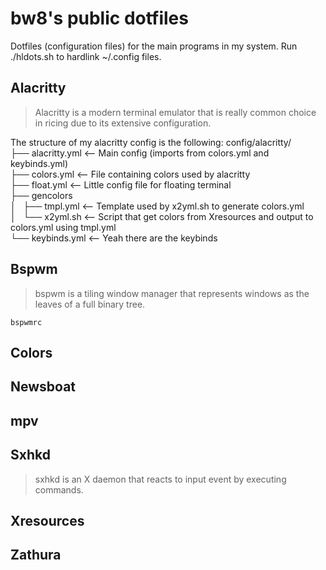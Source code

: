 # bw8's public dotfiles
Dotfiles (configuration files) for the main programs in my system.
Run ./hldots.sh to hardlink ~/.config files.
## Alacritty
> Alacritty is a modern terminal emulator that is really common choice in ricing due to its extensive configuration.

The structure of my alacritty config is the following:
config/alacritty/  
├── alacritty.yml   <-- Main config (imports from colors.yml and keybinds.yml)  
├── colors.yml      <-- File containing colors used by alacritty  
├── float.yml       <-- Little config file for floating terminal  
├── gencolors  
│   ├── tmpl.yml    <-- Template used by x2yml.sh to generate colors.yml  
│   └── x2yml.sh    <-- Script that get colors from Xresources and output to colors.yml using tmpl.yml  
└── keybinds.yml    <-- Yeah there are the keybinds  

## Bspwm
> bspwm is a tiling window manager that represents windows as the leaves of a full binary tree.

    bspwmrc
## Colors
## Newsboat
## mpv
## Sxhkd
> sxhkd is an X daemon that reacts to input event by executing commands.
## Xresources
## Zathura
